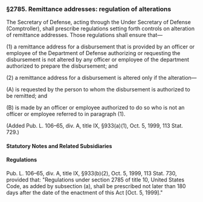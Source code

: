 ### §2785. Remittance addresses: regulation of alterations ###

The Secretary of Defense, acting through the Under Secretary of Defense (Comptroller), shall prescribe regulations setting forth controls on alteration of remittance addresses. Those regulations shall ensure that—

(1) a remittance address for a disbursement that is provided by an officer or employee of the Department of Defense authorizing or requesting the disbursement is not altered by any officer or employee of the department authorized to prepare the disbursement; and

(2) a remittance address for a disbursement is altered only if the alteration—

(A) is requested by the person to whom the disbursement is authorized to be remitted; and

(B) is made by an officer or employee authorized to do so who is not an officer or employee referred to in paragraph (1).

(Added Pub. L. 106–65, div. A, title IX, §933(a)(1), Oct. 5, 1999, 113 Stat. 729.)

#### **Statutory Notes and Related Subsidiaries** ####

#### Regulations ####

Pub. L. 106–65, div. A, title IX, §933(b)(2), Oct. 5, 1999, 113 Stat. 730, provided that: "Regulations under section 2785 of title 10, United States Code, as added by subsection (a), shall be prescribed not later than 180 days after the date of the enactment of this Act [Oct. 5, 1999]."